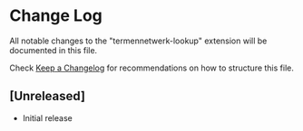 # Change Log

All notable changes to the "termennetwerk-lookup" extension will be documented in this file.

Check [Keep a Changelog](http://keepachangelog.com/) for recommendations on how to structure this file.

## [Unreleased]

- Initial release